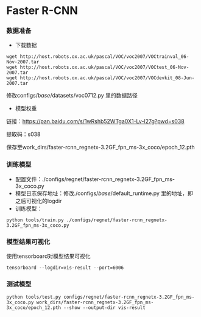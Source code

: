 # Faster R-CNN
### 数据准备
* 下载数据
```
wget http://host.robots.ox.ac.uk/pascal/VOC/voc2007/VOCtrainval_06-Nov-2007.tar
wget http://host.robots.ox.ac.uk/pascal/VOC/voc2007/VOCtest_06-Nov-2007.tar
wget http://host.robots.ox.ac.uk/pascal/VOC/voc2007/VOCdevkit_08-Jun-2007.tar
```
修改configs/_base_/datasets/voc0712.py 里的数据路径

* 模型权重

链接：https://pan.baidu.com/s/1wRshb52WTga0X1-Lv-l27g?pwd=s038 

提取码：s038

保存至work_dirs/faster-rcnn_regnetx-3.2GF_fpn_ms-3x_coco/epoch_12.pth

### 训练模型
* 配置文件：./configs/regnet/faster-rcnn_regnetx-3.2GF_fpn_ms-3x_coco.py
* 模型日志保存地址：修改./configs/_base_/default_runtime.py 里的地址，即之后可视化的logdir
* 训练模型：
```
python tools/train.py ./configs/regnet/faster-rcnn_regnetx-3.2GF_fpn_ms-3x_coco.py
```
### 模型结果可视化
使用tensorboard对模型结果可视化
```
tensorboard --logdir=vis-result --port=6006
```
### 测试模型
```
python tools/test.py configs/regnet/faster-rcnn_regnetx-3.2GF_fpn_ms-3x_coco.py work_dirs/faster-rcnn_regnetx-3.2GF_fpn_ms-3x_coco/epoch_12.pth --show --output-dir vis-result
```

